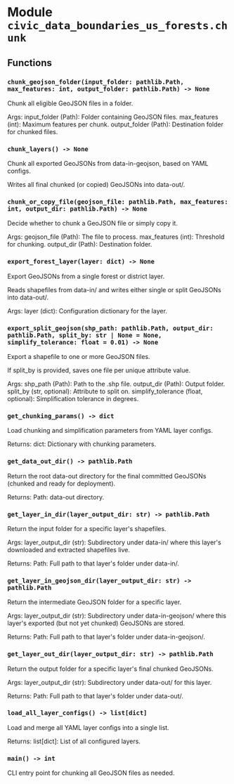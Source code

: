 # Module `civic_data_boundaries_us_forests.chunk`

## Functions

### `chunk_geojson_folder(input_folder: pathlib.Path, max_features: int, output_folder: pathlib.Path) -> None`

Chunk all eligible GeoJSON files in a folder.

Args:
    input_folder (Path): Folder containing GeoJSON files.
    max_features (int): Maximum features per chunk.
    output_folder (Path): Destination folder for chunked files.

### `chunk_layers() -> None`

Chunk all exported GeoJSONs from data-in-geojson, based on YAML configs.

Writes all final chunked (or copied) GeoJSONs into data-out/.

### `chunk_or_copy_file(geojson_file: pathlib.Path, max_features: int, output_dir: pathlib.Path) -> None`

Decide whether to chunk a GeoJSON file or simply copy it.

Args:
    geojson_file (Path): The file to process.
    max_features (int): Threshold for chunking.
    output_dir (Path): Destination folder.

### `export_forest_layer(layer: dict) -> None`

Export GeoJSONs from a single forest or district layer.

Reads shapefiles from data-in/ and writes either single
or split GeoJSONs into data-out/.

Args:
    layer (dict): Configuration dictionary for the layer.

### `export_split_geojson(shp_path: pathlib.Path, output_dir: pathlib.Path, split_by: str | None = None, simplify_tolerance: float = 0.01) -> None`

Export a shapefile to one or more GeoJSON files.

If split_by is provided, saves one file per unique attribute value.

Args:
    shp_path (Path): Path to the .shp file.
    output_dir (Path): Output folder.
    split_by (str, optional): Attribute to split on.
    simplify_tolerance (float, optional): Simplification tolerance in degrees.

### `get_chunking_params() -> dict`

Load chunking and simplification parameters from YAML layer configs.

Returns:
    dict: Dictionary with chunking parameters.

### `get_data_out_dir() -> pathlib.Path`

Return the root data-out directory for the final committed GeoJSONs
(chunked and ready for deployment).

Returns:
    Path: data-out directory.

### `get_layer_in_dir(layer_output_dir: str) -> pathlib.Path`

Return the input folder for a specific layer's shapefiles.

Args:
    layer_output_dir (str): Subdirectory under data-in/ where this layer's
        downloaded and extracted shapefiles live.

Returns:
    Path: Full path to that layer's folder under data-in/.

### `get_layer_in_geojson_dir(layer_output_dir: str) -> pathlib.Path`

Return the intermediate GeoJSON folder for a specific layer.

Args:
    layer_output_dir (str): Subdirectory under data-in-geojson/ where this layer's
        exported (but not yet chunked) GeoJSONs are stored.

Returns:
    Path: Full path to that layer's folder under data-in-geojson/.

### `get_layer_out_dir(layer_output_dir: str) -> pathlib.Path`

Return the output folder for a specific layer's final chunked GeoJSONs.

Args:
    layer_output_dir (str): Subdirectory under data-out/ for this layer.

Returns:
    Path: Full path to that layer's folder under data-out/.

### `load_all_layer_configs() -> list[dict]`

Load and merge all YAML layer configs into a single list.

Returns:
    list[dict]: List of all configured layers.

### `main() -> int`

CLI entry point for chunking all GeoJSON files as needed.

